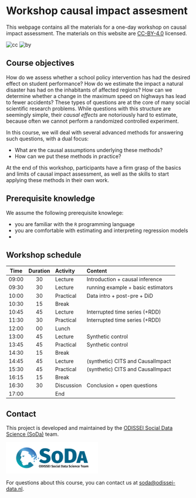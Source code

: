 # Workshop causal impact assesment

This webpage contains all the materials for a one-day workshop on causal impact assessment. The materials on this website are [CC-BY-4.0](https://creativecommons.org/licenses/by/4.0/) licensed.

![cc](https://mirrors.creativecommons.org/presskit/icons/cc.svg) ![by](https://mirrors.creativecommons.org/presskit/icons/by.svg)

## Course objectives

How do we assess whether a school policy intervention has had the desired effect on student performance? How do we estimate the impact a natural disaster has had on the inhabitants of affected regions? How can we determine whether a change in the maximum speed on highways has lead to fewer accidents? These types of questions are at the core of many social scientific research problems. While questions with this structure are seemingly simple, their _causal effects_ are notoriously hard to estimate, because often we cannot perform a randomized controlled experiment. 

In this course, we will deal with several advanced methods for answering such questions, with a dual focus:

- What are the causal assumptions underlying these methods?
- How can we put these methods in practice?

At the end of this workshop, participants have a firm grasp of the basics and limits of causal impact assessment, as well as the skills to start applying these methods in their own work.

## Prerequisite knowledge

We assume the following prerequisite knowlege:

- you are familiar with the `R` programming language
- you are comfortable with estimating and interpreting regression models
- 

## Workshop schedule

| Time  | Duration | Activity   | Content                            |
| :---: | :------: | :--------- | :--------------------------------- |
| 09:00 | 30       | Lecture    | Introduction + causal inference    |
| 09:30 | 30       | Lecture    | running example + basic estimators |
| 10:00 | 30       | Practical  | Data intro + post-pre + DiD        |
| 10:30 | 15       | Break      |                                    |
| 10:45 | 45       | Lecture    | Interrupted time series (+RDD)     |
| 11:30 | 30       | Practical  | Interrupted time series (+RDD)     |
| 12:00 | 00       | Lunch      |                                    |
| 13:00 | 45       | Lecture    | Synthetic control                  | 
| 13:45 | 45       | Practical  | Synthetic control                  | 
| 14:30 | 15       | Break      |                                    |
| 14:45 | 45       | Lecture    | (synthetic) CITS and CausalImpact  |
| 15:30 | 45       | Practical  | (synthetic) CITS and CausalImpact  |
| 16:15 | 15       | Break      |                                    |
| 16:30 | 30       | Discussion | Conclusion + open questions        |
| 17:00 |          | End        |                                    |


## Contact

This project is developed and maintained by the [ODISSEI Social Data
Science (SoDa)](https://odissei-soda.nl/) team.

<img src="img/soda_logo.png" alt="SoDa logo" width="250px"/>

For questions about this course, you can contact us at [soda@odissei-data.nl](mailto:soda@odissei-data.nl).